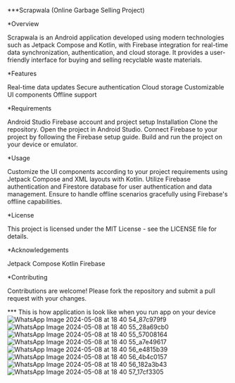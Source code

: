 ***Scrapwala (Online Garbage Selling Project)

*Overview

Scrapwala is an Android application developed using modern technologies such as Jetpack Compose and Kotlin, with Firebase integration for real-time data synchronization, authentication, and cloud storage. It provides a user-friendly interface for buying and selling recyclable waste materials.

*Features

Real-time data updates Secure authentication Cloud storage Customizable UI components Offline support

*Requirements

Android Studio Firebase account and project setup Installation Clone the repository. Open the project in Android Studio. Connect Firebase to your project by following the Firebase setup guide. Build and run the project on your device or emulator.

*Usage

Customize the UI components according to your project requirements using Jetpack Compose and XML layouts with Kotlin. Utilize Firebase authentication and Firestore database for user authentication and data management. Ensure to handle offline scenarios gracefully using Firebase's offline capabilities.

*License

This project is licensed under the MIT License - see the LICENSE file for details.

*Acknowledgements

Jetpack Compose Kotlin Firebase

*Contributing

Contributions are welcome! Please fork the repository and submit a pull request with your changes.

*** This is how application is look like when you run app on your device
![WhatsApp Image 2024-05-08 at 18 40 54_87c979f9](https://github.com/Sgoldiy/Scrap_management/assets/165880152/24d970be-660e-485e-92d5-243d302d3d4f)
![WhatsApp Image 2024-05-08 at 18 40 55_28a69cb0](https://github.com/Sgoldiy/Scrap_management/assets/165880152/6eab786c-df94-4087-8333-6b0c1bc61c43)
![WhatsApp Image 2024-05-08 at 18 40 55_57008164](https://github.com/Sgoldiy/Scrap_management/assets/165880152/9ad6d6ad-30c1-4475-8b73-2e8215cfe461)
![WhatsApp Image 2024-05-08 at 18 40 55_a7e49617](https://github.com/Sgoldiy/Scrap_management/assets/165880152/027bbfb9-1bf4-435d-8c3f-d861454466dc)
![WhatsApp Image 2024-05-08 at 18 40 56_e4815b39](https://github.com/Sgoldiy/Scrap_management/assets/165880152/fc88e360-e76c-4edd-9748-e210d88b9e84)
![WhatsApp Image 2024-05-08 at 18 40 56_4b4c0157](https://github.com/Sgoldiy/Scrap_management/assets/165880152/4d53e312-ef4a-4f6e-81c5-a0538720babc)
![WhatsApp Image 2024-05-08 at 18 40 56_182a3b43](https://github.com/Sgoldiy/Scrap_management/assets/165880152/49d3daaa-6386-481e-8efa-f1dfd7cb9077)
![WhatsApp Image 2024-05-08 at 18 40 57_17cf3305](https://github.com/Sgoldiy/Scrap_management/assets/165880152/bdc6e773-d474-4175-bdda-a0cc0a38722a)
